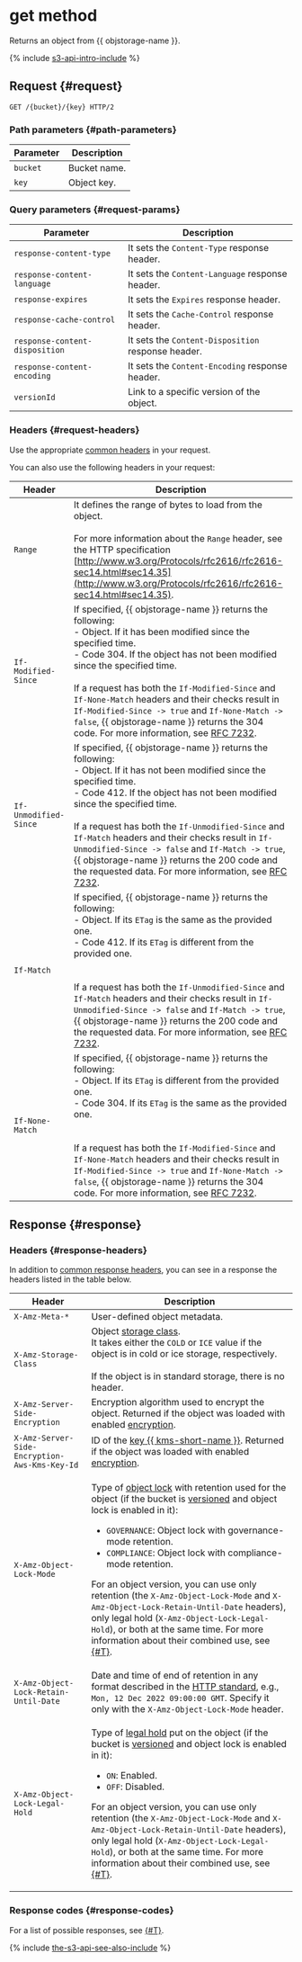 # get method

Returns an object from {{ objstorage-name }}.

{% include [s3-api-intro-include](../../../../_includes/storage/s3-api-intro-include.md) %}

## Request {#request}

```http
GET /{bucket}/{key} HTTP/2
```

### Path parameters {#path-parameters}

Parameter | Description
----- | -----
`bucket` | Bucket name.
`key` | Object key.


### Query parameters {#request-params}

Parameter | Description
----- | -----
`response-content-type` | It sets the `Content-Type` response header.
`response-content-language` | It sets the `Content-Language` response header.
`response-expires` | It sets the `Expires` response header.
`response-cache-control` | It sets the `Cache-Control` response header.
`response-content-disposition` | It sets the `Content-Disposition` response header.
`response-content-encoding` | It sets the `Content-Encoding` response header.
`versionId` | Link to a specific version of the object.


### Headers {#request-headers}

Use the appropriate [common headers](../common-request-headers.md) in your request.

You can also use the following headers in your request:

Header | Description
----- | -----
`Range` | It defines the range of bytes to load from the object.<br/><br/>For more information about the `Range` header, see the HTTP specification [http://www.w3.org/Protocols/rfc2616/rfc2616-sec14.html#sec14.35](http://www.w3.org/Protocols/rfc2616/rfc2616-sec14.html#sec14.35).
`If-Modified-Since` | If specified, {{ objstorage-name }} returns the following:<br/>- Object. If it has been modified since the specified time.<br/>- Code 304. If the object has not been modified since the specified time.<br/><br/>If a request has both the `If-Modified-Since` and `If-None-Match` headers and their checks result in `If-Modified-Since -> true` and `If-None-Match -> false`, {{ objstorage-name }} returns the 304 code. For more information, see [RFC 7232](https://tools.ietf.org/html/rfc7232).
`If-Unmodified-Since` | If specified, {{ objstorage-name }} returns the following:<br/>- Object. If it has not been modified since the specified time.<br/>- Code 412. If the object has not been modified since the specified time.<br/><br/>If a request has both the `If-Unmodified-Since` and `If-Match` headers and their checks result in `If-Unmodified-Since -> false` and `If-Match -> true`, {{ objstorage-name }} returns the 200 code and the requested data. For more information, see [RFC 7232](https://tools.ietf.org/html/rfc7232).
`If-Match` | If specified, {{ objstorage-name }} returns the following:<br/>- Object. If its `ETag` is the same as the provided one.<br/>- Code 412. If its `ETag` is different from the provided one.<br/><br/><br/>If a request has both the `If-Unmodified-Since` and `If-Match` headers and their checks result in `If-Unmodified-Since -> false` and `If-Match -> true`, {{ objstorage-name }} returns the 200 code and the requested data. For more information, see [RFC 7232](https://tools.ietf.org/html/rfc7232).
`If-None-Match` | If specified, {{ objstorage-name }} returns the following:<br/>- Object. If its `ETag` is different from the provided one.<br/>- Code 304. If its `ETag` is the same as the provided one.<br/><br/><br/>If a request has both the `If-Modified-Since` and `If-None-Match` headers and their checks result in `If-Modified-Since -> true` and `If-None-Match -> false`, {{ objstorage-name }} returns the 304 code. For more information, see [RFC 7232](https://tools.ietf.org/html/rfc7232).

## Response {#response}

### Headers {#response-headers}

In addition to [common response headers](../common-response-headers.md), you can see in a response the headers listed in the table below.


Header | Description
----- | -----
`X-Amz-Meta-*` | User-defined object metadata.
`X-Amz-Storage-Class` | Object [storage class](../../../concepts/storage-class.md).<br/>It takes either the `COLD` or `ICE` value if the object is in cold or ice storage, respectively.<br/><br/>If the object is in standard storage, there is no header.
`X-Amz-Server-Side-Encryption` | Encryption algorithm used to encrypt the object. Returned if the object was loaded with enabled [encryption](../../../operations/buckets/encrypt.md).
`X-Amz-Server-Side-Encryption-Aws-Kms-Key-Id` | ID of the [key {{ kms-short-name }}](../../../../kms/concepts/key.md). Returned if the object was loaded with enabled [encryption](../../../operations/buckets/encrypt.md).
`X-Amz-Object-Lock-Mode` | <p>Type of [object lock](../../../concepts/object-lock.md) with retention used for the object (if the bucket is [versioned](../../../concepts/versioning.md) and object lock is enabled in it):</p><ul><li>`GOVERNANCE`: Object lock with governance-mode retention.</li><li>`COMPLIANCE`: Object lock with compliance-mode retention.</li></ul><p>For an object version, you can use only retention (the `X-Amz-Object-Lock-Mode` and `X-Amz-Object-Lock-Retain-Until-Date` headers), only legal hold (`X-Amz-Object-Lock-Legal-Hold`), or both at the same time. For more information about their combined use, see [{#T}](../../../concepts/object-lock.md#types).</p>
`X-Amz-Object-Lock-Retain-Until-Date` | Date and time of end of retention in any format described in the [HTTP standard](https://www.rfc-editor.org/rfc/rfc9110#name-date-time-formats), e.g., `Mon, 12 Dec 2022 09:00:00 GMT`. Specify it only with the `X-Amz-Object-Lock-Mode` header.
`X-Amz-Object-Lock-Legal-Hold` | <p>Type of [legal hold](../../../concepts/object-lock.md) put on the object (if the bucket is [versioned](../../../concepts/versioning.md) and object lock is enabled in it):</p><ul><li>`ON`: Enabled.</li><li>`OFF`: Disabled.</li></ul><p>For an object version, you can use only retention (the `X-Amz-Object-Lock-Mode` and `X-Amz-Object-Lock-Retain-Until-Date` headers), only legal hold (`X-Amz-Object-Lock-Legal-Hold`), or both at the same time. For more information about their combined use, see [{#T}](../../../concepts/object-lock.md#types).</p>


### Response codes {#response-codes}

For a list of possible responses, see [{#T}](../response-codes.md).

{% include [the-s3-api-see-also-include](../../../../_includes/storage/the-s3-api-see-also-include.md) %}